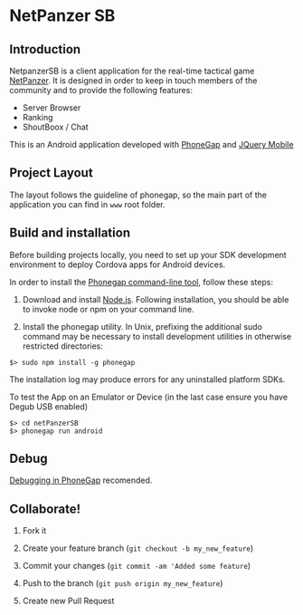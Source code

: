 # NetPanzer SB

## Introduction

NetpanzerSB is a client application for the real-time tactical game [NetPanzer](http://www.netpanzer.info). It is designed in order to keep in touch members of the community and to provide the following features:

- Server Browser
- Ranking 
- ShoutBoox / Chat

This is an Android application developed with [PhoneGap](http://phonegap.com) and [JQuery Mobile](http://jquerymobile.com)

## Project Layout

The layout follows the guideline of phonegap, so the main part of the application you can find in `www` root folder.

## Build and installation

Before building projects locally, you need to set up your SDK development environment to deploy Cordova apps for Android devices.

In order to install the [Phonegap command-line tool](http://docs.phonegap.com/en/3.0.0/guide_cli_index.md.html#The%20Command-line%20Interface), follow these steps:

1. Download and install [Node.js](http://nodejs.org). Following installation, you should be able to invoke node or npm on your command line.

2. Install the phonegap utility. In Unix, prefixing the additional sudo command may be necessary to install development utilities in otherwise restricted directories:

```
$> sudo npm install -g phonegap
```

The installation log may produce errors for any uninstalled platform SDKs.

To test the App on an Emulator or Device (in the last case ensure you have Degub USB enabled)

```
$> cd netPanzerSB
$> phonegap run android
```

## Debug

[Debugging in PhoneGap](https://github.com/phonegap/phonegap/wiki/Debugging-in-PhoneGap) recomended.

## Collaborate!

1. Fork it

2. Create your feature branch (`git checkout -b my_new_feature`)

3. Commit your changes (`git commit -am 'Added some feature`)

4. Push to the branch (`git push origin my_new_feature`)

5. Create new Pull Request
